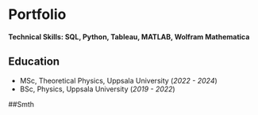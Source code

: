 # Portfolio

#### Technical Skills: SQL, Python, Tableau, MATLAB, Wolfram Mathematica

## Education
* MSc, Theoretical Physics, Uppsala University (_2022 - 2024_)
* BSc, Physics, Uppsala University (_2019 - 2022_)

##Smth
